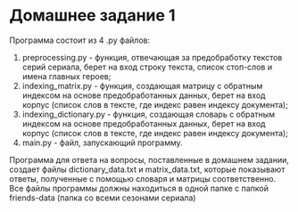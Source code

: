 # Домашнее задание 1

Программа состоит из 4 .py файлов:
1. preprocessing.py - функция, отвечающая за предобработку текстов серий сериала, берет на вход строку текста, список стоп-слов и имена главных героев;
2. indexing_matrix.py - функция, создающая матрицу с обратным индексом на основе предобработанных данных, берет на вход корпус (список слов в тексте, где индекс равен индексу документа);
3. indexing_dictionary.py - функция, создающая словарь с обратным индексом на основе предобработанных данных, берет на вход корпус (список слов в тексте, где индекс равен индексу документа);
4. main.py - файл, запускающий программу.

Программа для ответа на вопросы, поставленные в домашнем задании, создает файлы dictionary_data.txt и matrix_data.txt, которые показывают ответы, полученные с помощью словаря и матрицы соответственно. Все файлы программы должны находиться в одной папке с папкой friends-data (папка со всеми сезонами сериала)
